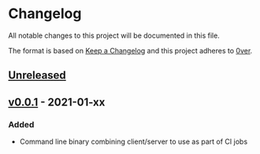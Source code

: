 # Changelog

All notable changes to this project will be documented in this file.

The format is based on [Keep a Changelog](http://keepachangelog.com/en/1.0.0/)
and this project adheres to [0ver](https://0ver.org).

## [Unreleased]

## [v0.0.1] - 2021-01-xx

### Added

- Command line binary combining client/server to use as part of CI jobs

[Unreleased]: https://github.com/mvisonneau/approuvez/compare/v0.0.1...HEAD
[v0.0.1]: https://github.com/mvisonneau/approuvez/tree/v0.0.1